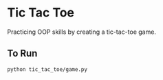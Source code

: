 # Tic Tac Toe

Practicing OOP skills by creating a tic-tac-toe game.

## To Run

```console
python tic_tac_toe/game.py
```
